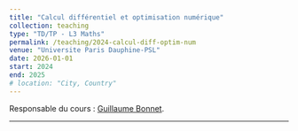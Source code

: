 ```yaml
---
title: "Calcul différentiel et optimisation numérique"
collection: teaching
type: "TD/TP - L3 Maths"
permalink: /teaching/2024-calcul-diff-optim-num
venue: "Universite Paris Dauphine-PSL"
date: 2026-01-01
start: 2024
end: 2025
# location: "City, Country"
---
```


Responsable du cours : <a href="https://www.ceremade.dauphine.fr/~bonnet/">Guillaume Bonnet</a>.  

---